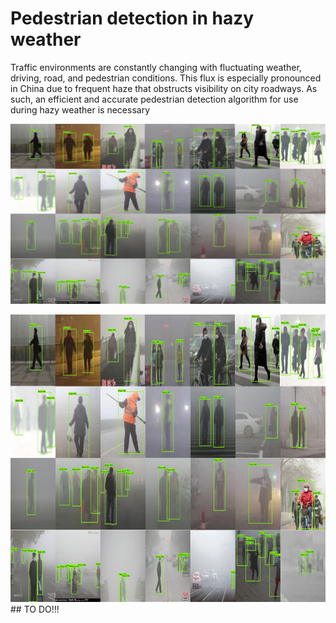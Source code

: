 # Pedestrian detection in hazy weather
Traffic environments are constantly changing with fluctuating weather, driving, road, and pedestrian conditions. This flux is especially pronounced in China due to frequent haze that obstructs visibility on city roadways. As such, an efficient and accurate pedestrian detection algorithm for use during hazy weather is necessary

![detection_expample_pbmn](pictures/pbmn.jpg)
<div align=center><img width="800" height="460" src="pictures/pbmn.jpg"/></div>
## TO DO!!!
